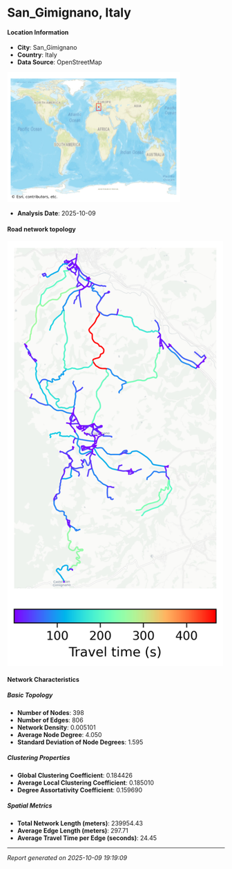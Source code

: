 # San_Gimignano, Italy

#### Location Information

- **City**: San_Gimignano
- **Country**: Italy
- **Data Source**: OpenStreetMap
<img src="San_Gimignano_location.png" alt="San_Gimignano Location Map" width="400" />

- **Analysis Date**: 2025-10-09

#### Road network topology

<img src="San_Gimignano_network_map.png" alt="San_Gimignano Road Network Map" width="500"/>

#### Network Characteristics

##### Basic Topology

- **Number of Nodes**: 398
- **Number of Edges**: 806
- **Network Density**: 0.005101
- **Average Node Degree**: 4.050
- **Standard Deviation of Node Degrees**: 1.595

##### Clustering Properties

- **Global Clustering Coefficient**: 0.184426
- **Average Local Clustering Coefficient**: 0.185010
- **Degree Assortativity Coefficient**: 0.159690

##### Spatial Metrics

- **Total Network Length (meters)**: 239954.43
- **Average Edge Length (meters)**: 297.71
- **Average Travel Time per Edge (seconds)**: 24.45

---
*Report generated on 2025-10-09 19:19:09*
